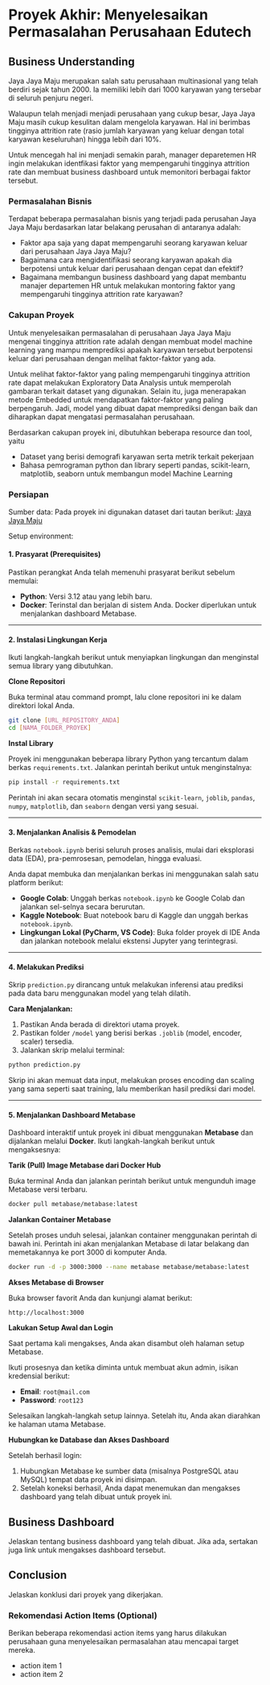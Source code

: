 # Proyek Akhir: Menyelesaikan Permasalahan Perusahaan Edutech

## Business Understanding

Jaya Jaya Maju merupakan salah satu perusahaan multinasional yang telah berdiri sejak tahun 2000. Ia memiliki lebih dari
1000 karyawan yang tersebar di seluruh penjuru negeri.

Walaupun telah menjadi menjadi perusahaan yang cukup besar, Jaya Jaya Maju masih cukup kesulitan dalam mengelola
karyawan. Hal ini berimbas tingginya attrition rate (rasio jumlah karyawan yang keluar dengan total karyawan
keseluruhan) hingga lebih dari 10%.

Untuk mencegah hal ini menjadi semakin parah, manager deparetemen HR ingin melakukan identfikasi faktor yang
mempengaruhi tingginya attrition rate dan membuat business dashboard untuk memonitori berbagai faktor tersebut.

### Permasalahan Bisnis

Terdapat beberapa permasalahan bisnis yang terjadi pada perusahan Jaya Jaya Maju berdasarkan latar belakang perusahan di
antaranya adalah:

- Faktor apa saja yang dapat mempengaruhi seorang karyawan keluar dari perusahaan Jaya Jaya Maju?
- Bagaimana cara mengidentifikasi seorang karyawan apakah dia berpotensi untuk keluar dari perusahaan dengan cepat dan
  efektif?
- Bagaimana membangun business dashboard yang dapat membantu manajer departemen HR untuk melakukan montoring faktor yang
  mempengaruhi tingginya attrition rate karyawan?

### Cakupan Proyek

Untuk menyelesaikan permasalahan di perusahaan Jaya Jaya Maju mengenai tingginya attrition rate adalah dengan membuat
model machine learning yang mampu memprediksi apakah karyawan tersebut berpotensi keluar dari perusahaan dengan melihat
faktor-faktor yang ada.

Untuk melihat faktor-faktor yang paling mempengaruhi tingginya attrition rate dapat melakukan Exploratory Data Analysis
untuk memperolah gambaran terkait dataset yang digunakan. Selain itu, juga menerapakan metode Embedded untuk mendapatkan
faktor-faktor yang paling berpengaruh. Jadi, model yang dibuat dapat memprediksi dengan baik dan diharapkan dapat
mengatasi permasalahan perusahaan.

Berdasarkan cakupan proyek ini, dibutuhkan beberapa resource dan tool, yaitu

- Dataset yang berisi demografi karyawan serta metrik terkait pekerjaan
- Bahasa pemrograman python dan library seperti pandas, scikit-learn, matplotlib, seaborn untuk membangun model Machine
  Learning

### Persiapan

Sumber data: Pada proyek ini digunakan dataset dari tautan
berikut: [Jaya Jaya Maju](https://github.com/dicodingacademy/dicoding_dataset/tree/main/employee)

Setup environment:

#### 1. Prasyarat (Prerequisites)

Pastikan perangkat Anda telah memenuhi prasyarat berikut sebelum memulai:

- **Python**: Versi 3.12 atau yang lebih baru.
- **Docker**: Terinstal dan berjalan di sistem Anda. Docker diperlukan untuk menjalankan dashboard Metabase.

---

#### 2. Instalasi Lingkungan Kerja

Ikuti langkah-langkah berikut untuk menyiapkan lingkungan dan menginstal semua library yang dibutuhkan.

**Clone Repositori**

Buka terminal atau command prompt, lalu clone repositori ini ke dalam direktori lokal Anda.

```bash
git clone [URL_REPOSITORY_ANDA]
cd [NAMA_FOLDER_PROYEK]
```

**Instal Library**

Proyek ini menggunakan beberapa library Python yang tercantum dalam berkas `requirements.txt`. Jalankan perintah berikut
untuk menginstalnya:

```bash
pip install -r requirements.txt
```

Perintah ini akan secara otomatis menginstal `scikit-learn`, `joblib`, `pandas`, `numpy`, `matplotlib`, dan `seaborn`
dengan versi yang sesuai.

---

#### 3. Menjalankan Analisis & Pemodelan

Berkas `notebook.ipynb` berisi seluruh proses analisis, mulai dari eksplorasi data (EDA), pra-pemrosesan, pemodelan,
hingga evaluasi.

Anda dapat membuka dan menjalankan berkas ini menggunakan salah satu platform berikut:

- **Google Colab**: Unggah berkas `notebook.ipynb` ke Google Colab dan jalankan sel-selnya secara berurutan.
- **Kaggle Notebook**: Buat notebook baru di Kaggle dan unggah berkas `notebook.ipynb`.
- **Lingkungan Lokal (PyCharm, VS Code)**: Buka folder proyek di IDE Anda dan jalankan notebook melalui ekstensi Jupyter
  yang terintegrasi.

---

#### 4. Melakukan Prediksi

Skrip `prediction.py` dirancang untuk melakukan inferensi atau prediksi pada data baru menggunakan model yang telah
dilatih.

**Cara Menjalankan:**

1. Pastikan Anda berada di direktori utama proyek.
2. Pastikan folder `/model` yang berisi berkas `.joblib` (model, encoder, scaler) tersedia.
3. Jalankan skrip melalui terminal:

```bash
python prediction.py
```

Skrip ini akan memuat data input, melakukan proses encoding dan scaling yang sama seperti saat training, lalu memberikan
hasil prediksi dari model.

---

#### 5. Menjalankan Dashboard Metabase

Dashboard interaktif untuk proyek ini dibuat menggunakan **Metabase** dan dijalankan melalui **Docker**. Ikuti
langkah-langkah berikut untuk mengaksesnya:

**Tarik (Pull) Image Metabase dari Docker Hub**

Buka terminal Anda dan jalankan perintah berikut untuk mengunduh image Metabase versi terbaru.

```bash
docker pull metabase/metabase:latest
```

**Jalankan Container Metabase**

Setelah proses unduh selesai, jalankan container menggunakan perintah di bawah ini. Perintah ini akan menjalankan
Metabase di latar belakang dan memetakannya ke port 3000 di komputer Anda.

```bash
docker run -d -p 3000:3000 --name metabase metabase/metabase:latest
```

**Akses Metabase di Browser**

Buka browser favorit Anda dan kunjungi alamat berikut:

```
http://localhost:3000
```

**Lakukan Setup Awal dan Login**

Saat pertama kali mengakses, Anda akan disambut oleh halaman setup Metabase.

Ikuti prosesnya dan ketika diminta untuk membuat akun admin, isikan kredensial berikut:

- **Email**: `root@mail.com`
- **Password**: `root123`

Selesaikan langkah-langkah setup lainnya. Setelah itu, Anda akan diarahkan ke halaman utama Metabase.

**Hubungkan ke Database dan Akses Dashboard**

Setelah berhasil login:

1. Hubungkan Metabase ke sumber data (misalnya PostgreSQL atau MySQL) tempat data proyek ini disimpan.
2. Setelah koneksi berhasil, Anda dapat menemukan dan mengakses dashboard yang telah dibuat untuk proyek ini.

## Business Dashboard

Jelaskan tentang business dashboard yang telah dibuat. Jika ada, sertakan juga link untuk mengakses dashboard tersebut.

## Conclusion

Jelaskan konklusi dari proyek yang dikerjakan.

### Rekomendasi Action Items (Optional)

Berikan beberapa rekomendasi action items yang harus dilakukan perusahaan guna menyelesaikan permasalahan atau mencapai
target mereka.

- action item 1
- action item 2
